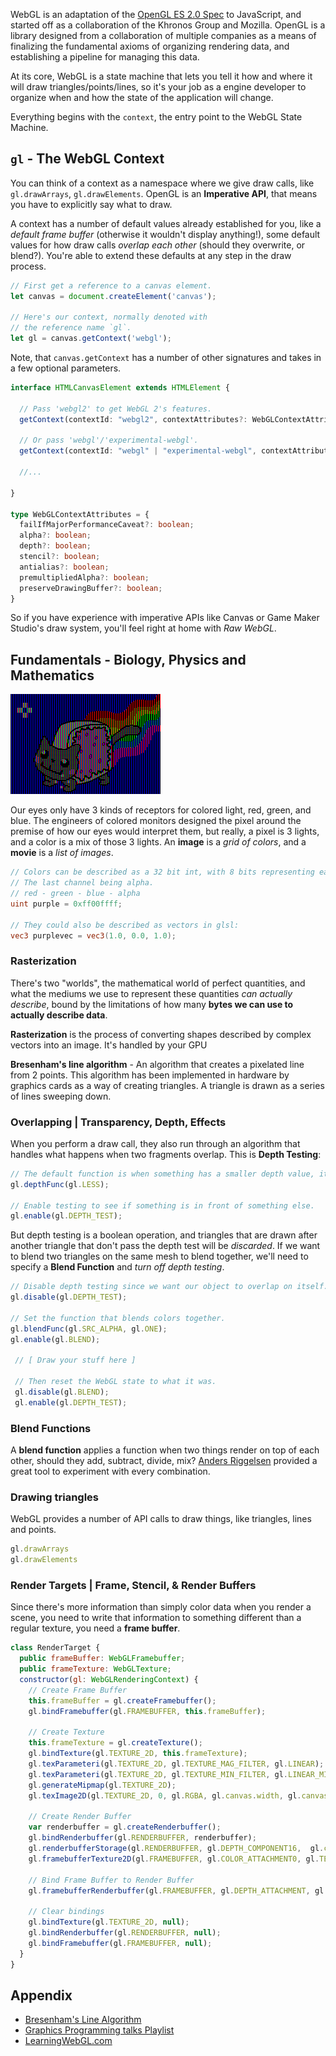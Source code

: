 WebGL is an adaptation of the [OpenGL ES 2.0 Spec](https://www.khronos.org/opengles/) to JavaScript, and started off as a collaboration of the Khronos Group and Mozilla. OpenGL is a library designed from a collaboration of multiple companies as a means of finalizing the fundamental axioms of organizing rendering data, and establishing a pipeline for managing this data.

At its core, WebGL is a state machine that lets you tell it how and where it will draw triangles/points/lines, so it's your job as a engine developer to organize when and how the state of the application will change.

Everything begins with the `context`, the entry point to the WebGL State Machine.

## `gl` - The WebGL Context

You can think of a context as a namespace where we give draw calls, like `gl.drawArrays`, `gl.drawElements`. OpenGL is an **Imperative API**, that means you have to explicitly say what to draw.

A context has a number of default values already established for you, like a *default frame buffer* (otherwise it wouldn't display anything!), some default values for how draw calls *overlap each other* (should they overwrite, or blend?). You're able to extend these defaults at any step in the draw process.

```js
// First get a reference to a canvas element.
let canvas = document.createElement('canvas');

// Here's our context, normally denoted with
// the reference name `gl`.
let gl = canvas.getContext('webgl');
```

Note, that `canvas.getContext` has a number of other signatures and takes in a few optional parameters.

```ts
interface HTMLCanvasElement extends HTMLElement {

  // Pass 'webgl2' to get WebGL 2's features.
  getContext(contextId: "webgl2", contextAttributes?: WebGLContextAttributes): WebGL2RenderingContext | null;

  // Or pass 'webgl'/'experimental-webgl'.
  getContext(contextId: "webgl" | "experimental-webgl", contextAttributes?: WebGLContextAttributes): WebGLRenderingContext | null;

  //...

}

type WebGLContextAttributes = {
  failIfMajorPerformanceCaveat?: boolean;
  alpha?: boolean;
  depth?: boolean;
  stencil?: boolean;
  antialias?: boolean;
  premultipliedAlpha?: boolean;
  preserveDrawingBuffer?: boolean;
}
```

So if you have experience with imperative APIs like Canvas or Game Maker Studio's draw system, you'll feel right at home with *Raw WebGL*.

## Fundamentals - Biology, Physics and Mathematics

![Nyan Cat](assets/nyan.gif)

Our eyes only have 3 kinds of receptors for colored light, red, green, and blue. The engineers of colored monitors designed the pixel around the premise of how our eyes would interpret them, but really, a pixel is 3 lights, and a color is a mix of those 3 lights. An **image** is a *grid of colors*, and a **movie** is a *list of images*.

```glsl
// Colors can be described as a 32 bit int, with 8 bits representing each channel.
// The last channel being alpha.
// red - green - blue - alpha
uint purple = 0xff00ffff;

// They could also be described as vectors in glsl:
vec3 purplevec = vec3(1.0, 0.0, 1.0);
```

### Rasterization

There's two "worlds", the mathematical world of perfect quantities, and what the mediums we use to represent these quantities *can actually describe*, bound by the limitations of how many __bytes we can use to actually describe data__.

**Rasterization** is the process of converting shapes described by complex vectors into an image. It's handled by your GPU

**Bresenham's line algorithm** - An algorithm that creates a pixelated line from 2 points. This algorithm has been implemented in hardware by graphics cards as a way of creating triangles. A triangle is drawn as a series of lines sweeping down.

### Overlapping | Transparency, Depth, Effects

When you perform a draw call, they also run through an algorithm that handles what happens when two fragments overlap. This is **Depth Testing**:

```js
// The default function is when something has a smaller depth value, it overlays on top.
gl.depthFunc(gl.LESS);

// Enable testing to see if something is in front of something else.
gl.enable(gl.DEPTH_TEST);
```

But depth testing is a boolean operation, and triangles that are drawn after another triangle that don't pass the depth test will be *discarded*. If we want to blend two triangles on the same mesh to blend together, we'll need to specify a **Blend Function** and *turn off depth testing*.

```javascript
// Disable depth testing since we want our object to overlap on itself.
gl.disable(gl.DEPTH_TEST);

// Set the function that blends colors together.
gl.blendFunc(gl.SRC_ALPHA, gl.ONE);
gl.enable(gl.BLEND);

 // [ Draw your stuff here ]

 // Then reset the WebGL state to what it was.
 gl.disable(gl.BLEND);
 gl.enable(gl.DEPTH_TEST);
```

### Blend Functions

A **blend function** applies a function when two things render on top of each other, should they add, subtract, divide, mix? [Anders Riggelsen](http://www.andersriggelsen.dk/glblendfunc.php) provided a great tool to experiment with every combination.


### Drawing triangles

WebGL provides a number of API calls to draw things, like triangles, lines and points.

```javascript
gl.drawArrays
gl.drawElements
```

### Render Targets | Frame, Stencil, & Render Buffers

Since there's more information than simply color data when you render a scene, you need to write that information to something different than a regular texture, you need a **frame buffer**.

```javascript
class RenderTarget {
  public frameBuffer: WebGLFramebuffer;
  public frameTexture: WebGLTexture;
  constructor(gl: WebGLRenderingContext) {
    // Create Frame Buffer
    this.frameBuffer = gl.createFramebuffer();
    gl.bindFramebuffer(gl.FRAMEBUFFER, this.frameBuffer);

    // Create Texture
    this.frameTexture = gl.createTexture();
    gl.bindTexture(gl.TEXTURE_2D, this.frameTexture);
    gl.texParameteri(gl.TEXTURE_2D, gl.TEXTURE_MAG_FILTER, gl.LINEAR);
    gl.texParameteri(gl.TEXTURE_2D, gl.TEXTURE_MIN_FILTER, gl.LINEAR_MIPMAP_NEAREST);
    gl.generateMipmap(gl.TEXTURE_2D);
    gl.texImage2D(gl.TEXTURE_2D, 0, gl.RGBA, gl.canvas.width, gl.canvas.height, 0, gl.RGBA, gl.UNSIGNED_BYTE, null);

    // Create Render Buffer
    var renderbuffer = gl.createRenderbuffer();
    gl.bindRenderbuffer(gl.RENDERBUFFER, renderbuffer);
    gl.renderbufferStorage(gl.RENDERBUFFER, gl.DEPTH_COMPONENT16,  gl.canvas.width, gl.canvas.width);
    gl.framebufferTexture2D(gl.FRAMEBUFFER, gl.COLOR_ATTACHMENT0, gl.TEXTURE_2D, this.frameTexture, 0);

    // Bind Frame Buffer to Render Buffer
    gl.framebufferRenderbuffer(gl.FRAMEBUFFER, gl.DEPTH_ATTACHMENT, gl.RENDERBUFFER, renderbuffer);

    // Clear bindings
    gl.bindTexture(gl.TEXTURE_2D, null);
    gl.bindRenderbuffer(gl.RENDERBUFFER, null);
    gl.bindFramebuffer(gl.FRAMEBUFFER, null);
  }
}
```

## Appendix

- [Bresenham's Line Algorithm](https://en.wikipedia.org/wiki/Bresenham's_line_algorithm)
- [Graphics Programming talks Playlist](https://www.youtube.com/watch?v=GNO_CYUjMK8&list=PL-ZzkbB7kcKjoE3-q_-6eL49XRqqcWZeJ&index=4)
- [LearningWebGL.com](http://learningwebgl.com/)
